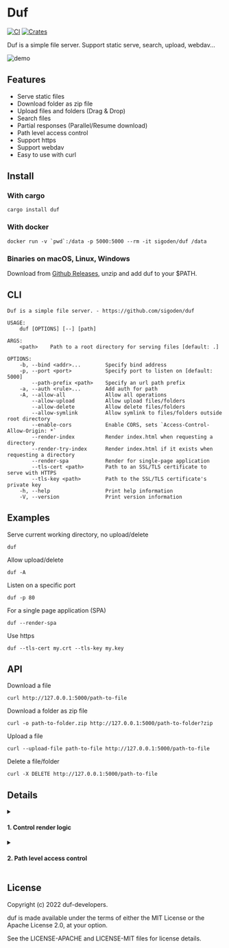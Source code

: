 # Duf

[![CI](https://github.com/sigoden/duf/actions/workflows/ci.yaml/badge.svg)](https://github.com/sigoden/duf/actions/workflows/ci.yaml)
[![Crates](https://img.shields.io/crates/v/duf.svg)](https://crates.io/crates/duf)

Duf is a simple file server. Support static serve, search, upload, webdav...

![demo](https://user-images.githubusercontent.com/4012553/171526189-09afc2de-793f-4216-b3d5-31ea408d3610.png)

## Features

- Serve static files
- Download folder as zip file
- Upload files and folders (Drag & Drop)
- Search files
- Partial responses (Parallel/Resume download)
- Path level access control
- Support https
- Support webdav
- Easy to use with curl

## Install

### With cargo

```
cargo install duf
```

### With docker

```
docker run -v `pwd`:/data -p 5000:5000 --rm -it sigoden/duf /data
```

### Binaries on macOS, Linux, Windows

Download from [Github Releases](https://github.com/sigoden/duf/releases), unzip and add duf to your $PATH.

## CLI

```
Duf is a simple file server. - https://github.com/sigoden/duf

USAGE:
    duf [OPTIONS] [--] [path]

ARGS:
    <path>    Path to a root directory for serving files [default: .]

OPTIONS:
    -b, --bind <addr>...        Specify bind address
    -p, --port <port>           Specify port to listen on [default: 5000]
        --path-prefix <path>    Specify an url path prefix
    -a, --auth <rule>...        Add auth for path
    -A, --allow-all             Allow all operations
        --allow-upload          Allow upload files/folders
        --allow-delete          Allow delete files/folders
        --allow-symlink         Allow symlink to files/folders outside root directory
        --enable-cors           Enable CORS, sets `Access-Control-Allow-Origin: *`
        --render-index          Render index.html when requesting a directory
        --render-try-index      Render index.html if it exists when requesting a directory
        --render-spa            Render for single-page application
        --tls-cert <path>       Path to an SSL/TLS certificate to serve with HTTPS
        --tls-key <path>        Path to the SSL/TLS certificate's private key
    -h, --help                  Print help information
    -V, --version               Print version information
```

## Examples

Serve current working directory, no upload/delete

```
duf
```

Allow upload/delete

```
duf -A
```

Listen on a specific port

```
duf -p 80
```

For a single page application (SPA)

```
duf --render-spa
```

Use https

```
duf --tls-cert my.crt --tls-key my.key
```

## API

Download a file
```
curl http://127.0.0.1:5000/path-to-file
```

Download a folder as zip file

```
curl -o path-to-folder.zip http://127.0.0.1:5000/path-to-folder?zip
```

Upload a file

```
curl --upload-file path-to-file http://127.0.0.1:5000/path-to-file
```

Delete a file/folder

```
curl -X DELETE http://127.0.0.1:5000/path-to-file
```

## Details

<details>
<summary>

#### 1. Control render logic

</summary>


The default render logic is:

-  If request for a folder, rendering the directory listing. 
-  If request for a file, rendering the file.
-  If request target does not exist, returns 404.

The `--render-*` options change the render logic:

- `--render-index`: If request for a folder, rendering index.html in the folder. If the index.html file does not exist, return 404.
- `--render-try-index`: Like `--render-index`, rendering the directory listing if the index.html file does not exist, other than return 404.
- `--render-spa`: If request target does not exist, rendering `/index.html`

</details>

<details>
<summary>

#### 2. Path level access control

</summary>

```
duf -a <path>@<readwrite>[@<readonly>]
```

- `<path>`: Path to protected
- `<readwrite>`: Account with readwrite permission, required
- `<readonly>`: Account with readonly permission, optional

> `*` as `<readonly>` means `<path>` is public, everyone can access/download it.

For example:

```
duf -a /@admin:pass@* -a /ui@designer:pass1 -A
```
- All files/folders are public to access/download.
- Account `admin:pass` can upload/delete/download any files/folders.
- Account `designer:pass1` can upload/delete/download any files/folders in the `ui` folder.

Curl with digest auth:

```
curl --digest -u designer:pass1 http://127.0.0.1:5000/ui/path-to-file
```

</details>

## License

Copyright (c) 2022 duf-developers.

duf is made available under the terms of either the MIT License or the Apache License 2.0, at your option.

See the LICENSE-APACHE and LICENSE-MIT files for license details.